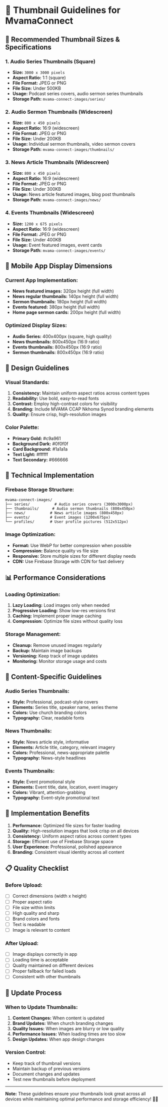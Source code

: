 # 📸 Thumbnail Guidelines for MvamaConnect

## 🎯 **Recommended Thumbnail Sizes & Specifications**

### **1. Audio Series Thumbnails (Square)**
- **Size:** `3000 x 3000 pixels`
- **Aspect Ratio:** 1:1 (square)
- **File Format:** JPEG or PNG
- **File Size:** Under 500KB
- **Usage:** Podcast series covers, audio sermon series thumbnails
- **Storage Path:** `mvama-connect-images/series/`

### **2. Audio Sermon Thumbnails (Widescreen)**
- **Size:** `800 x 450 pixels`
- **Aspect Ratio:** 16:9 (widescreen)
- **File Format:** JPEG or PNG
- **File Size:** Under 200KB
- **Usage:** Individual sermon thumbnails, video sermon covers
- **Storage Path:** `mvama-connect-images/thumbnails/`

### **3. News Article Thumbnails (Widescreen)**
- **Size:** `800 x 450 pixels`
- **Aspect Ratio:** 16:9 (widescreen)
- **File Format:** JPEG or PNG
- **File Size:** Under 300KB
- **Usage:** News article featured images, blog post thumbnails
- **Storage Path:** `mvama-connect-images/news/`

### **4. Events Thumbnails (Widescreen)**
- **Size:** `1200 x 675 pixels`
- **Aspect Ratio:** 16:9 (widescreen)
- **File Format:** JPEG or PNG
- **File Size:** Under 400KB
- **Usage:** Event featured images, event cards
- **Storage Path:** `mvama-connect-images/events/`

## 📱 **Mobile App Display Dimensions**

### **Current App Implementation:**
- **News featured images:** 320px height (full width)
- **News regular thumbnails:** 140px height (full width)
- **Sermon thumbnails:** 180px height (full width)
- **Events featured:** 380px height (full width)
- **Home page sermon cards:** 200px height (full width)

### **Optimized Display Sizes:**
- **Audio Series:** 400x400px (square, high quality)
- **News thumbnails:** 800x450px (16:9 ratio)
- **Events thumbnails:** 800x450px (16:9 ratio)
- **Sermon thumbnails:** 800x450px (16:9 ratio)

## 🎨 **Design Guidelines**

### **Visual Standards:**
1. **Consistency:** Maintain uniform aspect ratios across content types
2. **Readability:** Use bold, easy-to-read fonts
3. **Contrast:** Employ high-contrast colors for visibility
4. **Branding:** Include MVAMA CCAP Nkhoma Synod branding elements
5. **Quality:** Ensure crisp, high-resolution images

### **Color Palette:**
- **Primary Gold:** #c9a961
- **Background Dark:** #0f0f0f
- **Card Background:** #1a1a1a
- **Text Light:** #ffffff
- **Text Secondary:** #666666

## 🔧 **Technical Implementation**

### **Firebase Storage Structure:**
```
mvama-connect-images/
├── series/           # Audio series covers (3000x3000px)
├── thumbnails/      # Audio sermon thumbnails (800x450px)
├── news/           # News article images (800x450px)
├── events/         # Event images (1200x675px)
└── profiles/       # User profile pictures (512x512px)
```

### **Image Optimization:**
- **Format:** Use WebP for better compression when possible
- **Compression:** Balance quality vs file size
- **Responsive:** Store multiple sizes for different display needs
- **CDN:** Use Firebase Storage with CDN for fast delivery

## 📊 **Performance Considerations**

### **Loading Optimization:**
1. **Lazy Loading:** Load images only when needed
2. **Progressive Loading:** Show low-res versions first
3. **Caching:** Implement proper image caching
4. **Compression:** Optimize file sizes without quality loss

### **Storage Management:**
- **Cleanup:** Remove unused images regularly
- **Backup:** Maintain image backups
- **Versioning:** Keep track of image updates
- **Monitoring:** Monitor storage usage and costs

## 🎯 **Content-Specific Guidelines**

### **Audio Series Thumbnails:**
- **Style:** Professional, podcast-style covers
- **Elements:** Series title, speaker name, series theme
- **Colors:** Use church branding colors
- **Typography:** Clear, readable fonts

### **News Thumbnails:**
- **Style:** News article style, informative
- **Elements:** Article title, category, relevant imagery
- **Colors:** Professional, news-appropriate palette
- **Typography:** News-style headlines

### **Events Thumbnails:**
- **Style:** Event promotional style
- **Elements:** Event title, date, location, event imagery
- **Colors:** Vibrant, attention-grabbing
- **Typography:** Event-style promotional text

## 🚀 **Implementation Benefits**

1. **Performance:** Optimized file sizes for faster loading
2. **Quality:** High-resolution images that look crisp on all devices
3. **Consistency:** Uniform aspect ratios across content types
4. **Storage:** Efficient use of Firebase Storage space
5. **User Experience:** Professional, polished appearance
6. **Branding:** Consistent visual identity across all content

## 📋 **Quality Checklist**

### **Before Upload:**
- [ ] Correct dimensions (width x height)
- [ ] Proper aspect ratio
- [ ] File size within limits
- [ ] High quality and sharp
- [ ] Brand colors and fonts
- [ ] Text is readable
- [ ] Image is relevant to content

### **After Upload:**
- [ ] Image displays correctly in app
- [ ] Loading time is acceptable
- [ ] Quality maintained on different devices
- [ ] Proper fallback for failed loads
- [ ] Consistent with other thumbnails

## 🔄 **Update Process**

### **When to Update Thumbnails:**
1. **Content Changes:** When content is updated
2. **Brand Updates:** When church branding changes
3. **Quality Issues:** When images are blurry or low quality
4. **Performance Issues:** When loading times are too slow
5. **Design Updates:** When app design changes

### **Version Control:**
- Keep track of thumbnail versions
- Maintain backup of previous versions
- Document changes and updates
- Test new thumbnails before deployment

---

**Note:** These guidelines ensure your thumbnails look great across all devices while maintaining optimal performance and storage efficiency! 📱✨
